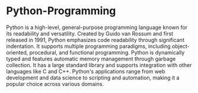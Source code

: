 # Python-Programming
Python is a high-level, general-purpose programming language known for its readability and versatility. Created by Guido van Rossum and first released in 1991, Python emphasizes code readability through significant indentation. It supports multiple programming paradigms, including object-oriented, procedural, and functional programming. 
Python is dynamically typed and features automatic memory management through garbage collection. It has a large standard library and supports integration with other languages like C and C++. Python's applications range from web development and data science to scripting and automation, making it a popular choice across various domains.
